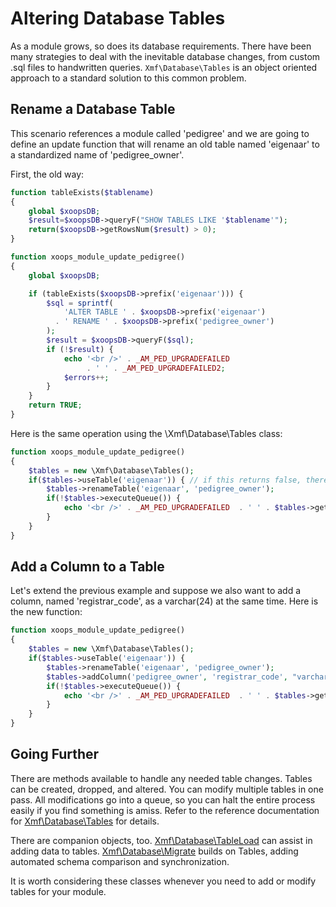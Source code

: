 # Altering Database Tables

As a module grows, so does its database requirements. There have been many strategies to deal with the inevitable database changes, from custom .sql files to handwritten queries. `Xmf\Database\Tables` is an object oriented approach to a standard solution to this common problem.

## Rename a Database Table

This scenario references a module called 'pedigree' and we are going to define an update function that will rename an old table named 'eigenaar' to a standardized name of 'pedigree\_owner'.

First, the old way:

```php
function tableExists($tablename)
{
    global $xoopsDB;
    $result=$xoopsDB->queryF("SHOW TABLES LIKE '$tablename'");
    return($xoopsDB->getRowsNum($result) > 0);
}

function xoops_module_update_pedigree()
{
    global $xoopsDB;

    if (tableExists($xoopsDB->prefix('eigenaar'))) {
        $sql = sprintf(
            'ALTER TABLE ' . $xoopsDB->prefix('eigenaar')
          . ' RENAME ' . $xoopsDB->prefix('pedigree_owner')
        );
        $result = $xoopsDB->queryF($sql);
        if (!$result) {
            echo '<br />' . _AM_PED_UPGRADEFAILED
                 . ' ' . _AM_PED_UPGRADEFAILED2;
            $errors++;
        }
    }
    return TRUE;
}
```

Here is the same operation using the \Xmf\Database\Tables class:

```php
function xoops_module_update_pedigree()
{
    $tables = new \Xmf\Database\Tables();
    if($tables->useTable('eigenaar')) { // if this returns false, there is no table
        $tables->renameTable('eigenaar', 'pedigree_owner');
        if(!$tables->executeQueue()) {
            echo '<br />' . _AM_PED_UPGRADEFAILED  . ' ' . $tables->getLastError();
        }
    }
}
```

## Add a Column to a Table

Let's extend the previous example and suppose we also want to add a column, named 'registrar\_code', as a varchar\(24\) at the same time. Here is the new function:

```php
function xoops_module_update_pedigree()
{
    $tables = new \Xmf\Database\Tables();
    if($tables->useTable('eigenaar')) {
        $tables->renameTable('eigenaar', 'pedigree_owner');
        $tables->addColumn('pedigree_owner', 'registrar_code', "varchar(24) NOT NULL DEFAULT ''");
        if(!$tables->executeQueue()) {
            echo '<br />' . _AM_PED_UPGRADEFAILED  . ' ' . $tables->getLastError();
        }
    }
}
```

## Going Further

There are methods available to handle any needed table changes. Tables can be created, dropped, and altered. You can modify multiple tables in one pass. All modifications go into a queue, so you can halt the entire process easily if you find something is amiss. Refer to the reference documentation for [Xmf\Database\Tables](../reference/database/tables/) for details.

There are companion objects, too. [Xmf\Database\TableLoad](../reference/database/tableload.md) can assist in adding data to tables. [Xmf\Database\Migrate](../reference/database/migrate.md) builds on Tables, adding automated schema comparison and synchronization.

It is worth considering these classes whenever you need to add or modify tables for your module.

